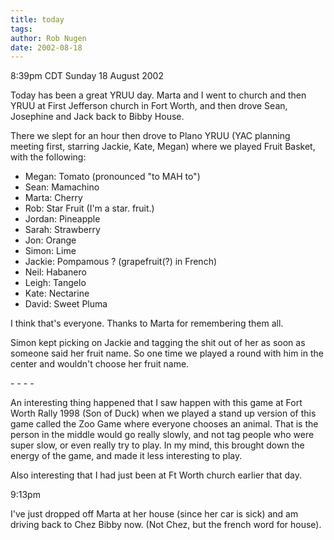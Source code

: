 ```yaml
---
title: today
tags: 
author: Rob Nugen
date: 2002-08-18
---
```


<p class=date>8:39pm CDT Sunday 18 August 2002</p>

<p>Today has been a great YRUU day.  Marta and I went to church and
then YRUU at First Jefferson church in Fort Worth, and then drove
Sean, Josephine and Jack back to Bibby House.</p>

<p>There we slept for an hour then drove to Plano YRUU (YAC planning
meeting first, starring Jackie, Kate, Megan) where we played Fruit
Basket, with the following:</p>

<ul>
<li>Megan: Tomato (pronounced "to MAH to")</li>
<li>Sean: Mamachino</li>
<li>Marta: Cherry</li>
<li>Rob: Star Fruit (I'm a star.  fruit.)</li>
<li>Jordan: Pineapple</li>
<li>Sarah: Strawberry</li>
<li>Jon: Orange</li>
<li>Simon: Lime</li>
<li>Jackie: Pompamous ? (grapefruit(?) in French)</li>
<li>Neil: Habanero</li>
<li>Leigh: Tangelo</li>
<li>Kate: Nectarine</li>
<li>David: Sweet Pluma</li>
</ul>

<p>I think that's everyone.  Thanks to Marta for remembering them
all.</p>

<p>Simon kept picking on Jackie and tagging the shit out of her as
soon as someone said her fruit name.  So one time we played a round
with him in the center and wouldn't choose her fruit name.</p>

<p>- - - -</p>

<p>An interesting thing happened that I saw happen with this game at
Fort Worth Rally 1998 (Son of Duck) when we played a stand up version
of this game called the Zoo Game where everyone chooses an animal.
That is the person in the middle would go really slowly, and not tag
people who were super slow, or even really try to play.  In my mind,
this brought down the energy of the game, and made it less interesting
to play.</p>

<p>Also interesting that I had just been at Ft Worth church earlier
that day.</p>

<p class=date>9:13pm</p>

<p>I've just dropped off Marta at her house (since her car is sick)
and am driving back to Chez Bibby now.  (Not Chez, but the french word
for house).</p>
